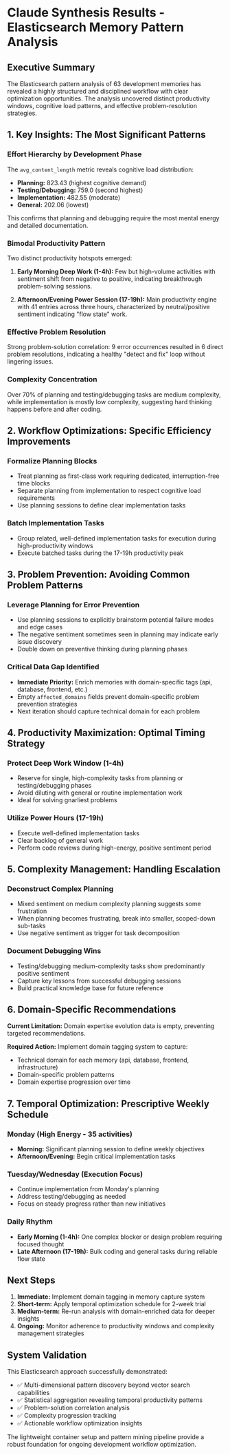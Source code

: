 # Claude Synthesis Results - Elasticsearch Memory Pattern Analysis

## Executive Summary

The Elasticsearch pattern analysis of 63 development memories has revealed a highly structured and disciplined workflow with clear optimization opportunities. The analysis uncovered distinct productivity windows, cognitive load patterns, and effective problem-resolution strategies.

## 1. Key Insights: The Most Significant Patterns

### Effort Hierarchy by Development Phase
The `avg_content_length` metric reveals cognitive load distribution:
- **Planning:** 823.43 (highest cognitive demand)
- **Testing/Debugging:** 759.0 (second highest)
- **Implementation:** 482.55 (moderate)
- **General:** 202.06 (lowest)

This confirms that planning and debugging require the most mental energy and detailed documentation.

### Bimodal Productivity Pattern
Two distinct productivity hotspots emerged:

1. **Early Morning Deep Work (1-4h):** Few but high-volume activities with sentiment shift from negative to positive, indicating breakthrough problem-solving sessions.

2. **Afternoon/Evening Power Session (17-19h):** Main productivity engine with 41 entries across three hours, characterized by neutral/positive sentiment indicating "flow state" work.

### Effective Problem Resolution
Strong problem-solution correlation: 9 error occurrences resulted in 6 direct problem resolutions, indicating a healthy "detect and fix" loop without lingering issues.

### Complexity Concentration
Over 70% of planning and testing/debugging tasks are medium complexity, while implementation is mostly low complexity, suggesting hard thinking happens before and after coding.

## 2. Workflow Optimizations: Specific Efficiency Improvements

### Formalize Planning Blocks
- Treat planning as first-class work requiring dedicated, interruption-free time blocks
- Separate planning from implementation to respect cognitive load requirements
- Use planning sessions to define clear implementation tasks

### Batch Implementation Tasks
- Group related, well-defined implementation tasks for execution during high-productivity windows
- Execute batched tasks during the 17-19h productivity peak

## 3. Problem Prevention: Avoiding Common Problem Patterns

### Leverage Planning for Error Prevention
- Use planning sessions to explicitly brainstorm potential failure modes and edge cases
- The negative sentiment sometimes seen in planning may indicate early issue discovery
- Double down on preventive thinking during planning phases

### Critical Data Gap Identified
- **Immediate Priority:** Enrich memories with domain-specific tags (api, database, frontend, etc.)
- Empty `affected_domains` fields prevent domain-specific problem prevention strategies
- Next iteration should capture technical domain for each problem

## 4. Productivity Maximization: Optimal Timing Strategy

### Protect Deep Work Window (1-4h)
- Reserve for single, high-complexity tasks from planning or testing/debugging phases
- Avoid diluting with general or routine implementation work
- Ideal for solving gnarliest problems

### Utilize Power Hours (17-19h)
- Execute well-defined implementation tasks
- Clear backlog of general work
- Perform code reviews during high-energy, positive sentiment period

## 5. Complexity Management: Handling Escalation

### Deconstruct Complex Planning
- Mixed sentiment on medium complexity planning suggests some frustration
- When planning becomes frustrating, break into smaller, scoped-down sub-tasks
- Use negative sentiment as trigger for task decomposition

### Document Debugging Wins
- Testing/debugging medium-complexity tasks show predominantly positive sentiment
- Capture key lessons from successful debugging sessions
- Build practical knowledge base for future reference

## 6. Domain-Specific Recommendations

**Current Limitation:** Domain expertise evolution data is empty, preventing targeted recommendations.

**Required Action:** Implement domain tagging system to capture:
- Technical domain for each memory (api, database, frontend, infrastructure)
- Domain-specific problem patterns
- Domain expertise progression over time

## 7. Temporal Optimization: Prescriptive Weekly Schedule

### Monday (High Energy - 35 activities)
- **Morning:** Significant planning session to define weekly objectives
- **Afternoon/Evening:** Begin critical implementation tasks

### Tuesday/Wednesday (Execution Focus)
- Continue implementation from Monday's planning
- Address testing/debugging as needed
- Focus on steady progress rather than new initiatives

### Daily Rhythm
- **Early Morning (1-4h):** One complex blocker or design problem requiring focused thought
- **Late Afternoon (17-19h):** Bulk coding and general tasks during reliable flow state

## Next Steps

1. **Immediate:** Implement domain tagging in memory capture system
2. **Short-term:** Apply temporal optimization schedule for 2-week trial
3. **Medium-term:** Re-run analysis with domain-enriched data for deeper insights
4. **Ongoing:** Monitor adherence to productivity windows and complexity management strategies

## System Validation

This Elasticsearch approach successfully demonstrated:
- ✅ Multi-dimensional pattern discovery beyond vector search capabilities
- ✅ Statistical aggregation revealing temporal productivity patterns
- ✅ Problem-solution correlation analysis
- ✅ Complexity progression tracking
- ✅ Actionable workflow optimization insights

The lightweight container setup and pattern mining pipeline provide a robust foundation for ongoing development workflow optimization.